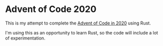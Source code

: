 # Advent of Code 2020
This is my attempt to complete the [Advent of Code in 2020](https://adventofcode.com/2020) using Rust.

I'm using this as an opportunity to learn Rust, so the code will include a lot of experimentation.